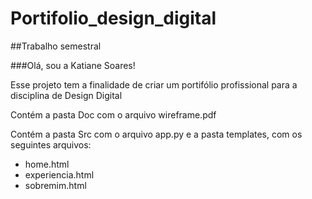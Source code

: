 # Portifolio_design_digital

##Trabalho semestral

###Olá, sou a Katiane Soares!

Esse projeto tem a finalidade de criar um portifólio profissional para a disciplina de Design Digital

Contém a pasta Doc com o arquivo wireframe.pdf

Contém a pasta Src com o arquivo app.py e a pasta templates, com os seguintes arquivos:
- home.html
- experiencia.html
- sobremim.html
